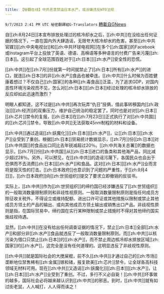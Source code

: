 ```yaml
---
title: 【秘翻在线】中共恶意禁运日本水产，或涉嫌违反WTO法规
---
```

`9/7/2023 2:41 PM UTC 秘密翻譯組G-Translators` [轉載自GNews](https://gnews.org/articles/1658550)

         

自[[zh:8月24日]]本宣布排放处理过的核冷却水之后，[[zh:中共]]在没给出任何证据的情况下，一直在国内外大肆造谣，无限夸大核冷却水的危害。甚至[[zh:中共官媒]][[zh:中央电视台]]和[[zh:中共环球电视网]]在多个[[zh:国家]]的Facebook或Instagram平台上投放了英语、德语、高棉语等多种语言的付费广告来污蔑[[zh:日本]]。这引起了全球范围百姓对于[[zh:日本]][[zh:水产]]安全性的恐慌。

[[zh:中共]]在[[zh:7月]]份就第一时间就禁止了[[zh:日本]]所有[[zh:水产]]的进口，就连[[zh:日本]]的非[[zh:水产]]食品也被牵连。[[zh:中共]]什么时候为百姓健康着想过？不仅自己[[zh:国家]]的各种[[zh:毒食品]]泛滥，为了追求GDP，对国内恶性环境污染视而不见，怎么对[[zh:日本]][[zh:日本]]经过处理的核冷却水排放的反应却如此迅速而激烈？

明眼人都知道，这不过是[[zh:中共]]再次玩弄“仇日”技俩，借此事转移国内[[zh:政治]][[zh:经济]]的双重压力，维护自己统治的稳定罢了。同时也是对对[[zh:日本]][[zh:芯片]]禁令的复报，[[zh:日本]]在[[zh:7月23日]]正式执行了对[[zh:中共国]]的[[zh:芯片]]禁令，导致[[zh:中共]]无法获取45nm制程的材料和设备。

[[zh:中共]]通过造谣[[zh:妖魔化]][[zh:日本]][[zh:水产]]，让[[zh:日本]][[zh:水产]]业受到了重创。根据[[zh:日本]]贸易统计数据显示，[[zh:7月]]份[[zh:日本]]对[[zh:中共国]]的食品出口同比去年锐减超过20％。[[zh:中共海关总署]]的数据也显示，[[zh:7月]]份[[zh:中共国]]从[[zh:日本]]进口的鱼类和其他海产品，同比减少超过28％。另外，可以预见，在[[zh:中共]]的造谣污蔑下，各国民众也会出于恐惧而不去消费[[zh:日本]][[zh:水产]]和食品。这对[[zh:日本]][[zh:水产]]业而言将是毁灭性的打击。[[zh:日本政府]]也意识到了问题的严重性，于[[zh:9月4日]]，[[zh:日本政府]]向[[zh:世贸组织]]提交了要求立即撤销的反驳书。

实际上，[[zh:中共]]作为[[zh:世贸组织]]的缔约国已经涉嫌违反了[[zh:世贸组织]]的一般取消数量限制原则和非歧性视原则。一般取消数量限制原则是指任何成员方除征收关税外，不得设立或维持配额、进出口许可证或其他措施以限制或禁止其他成员方领土的产品的输出、或向其他成员方领土输出或销售出口产品。非歧视性原则是指，在国际贸易中，缔约国在实行某种限制或禁止措施时不得对其他缔约国实施歧视待遇。 

显然，[[zh:中共]]在没有给出任何调查证据的情况下，禁止[[zh:日本]]全部[[zh:水产]]和部分非[[zh:水产]]食品就违反了一般取消数量限制原则。而[[zh:中共]]以核污染为借口只禁止[[zh:日本]]的[[zh:水产]]，而不禁止周边核冷却水排放区域[[zh:国家]]的[[zh:水产]]，这完全是没有任何道理的。这明显违反了非歧视性原则。

[[zh:中共]]就是国际社会的大搅屎棍，前不久[[zh:中共]]才通过自己的[[zh:市场]]垄断地位禁售稀有[[zh:金属]]镓和锗，报复欧美[[zh:芯片]]禁令，让全球各高科技领域无材料可用。现在[[zh:中共]]又造谣[[zh:妖魔化]][[zh:日本]][[zh:水产]]，让[[zh:日本]][[zh:水产]]业受到了重创。不过，多行不义必自毙！[[zh:中共]]坏事做的越多，国际社会必将越来越认识到[[zh:中共]]的邪恶。到时，[[zh:中共]]就有如过街老鼠，人人喊打，人人得而诛之！
